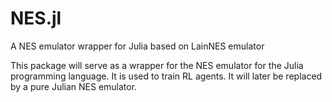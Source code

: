 # NES.jl
A NES emulator wrapper for Julia based on LainNES emulator

This package will serve as a wrapper for the NES emulator for the Julia programming language. It is used to train RL agents. It will later be replaced by a pure Julian NES emulator.
